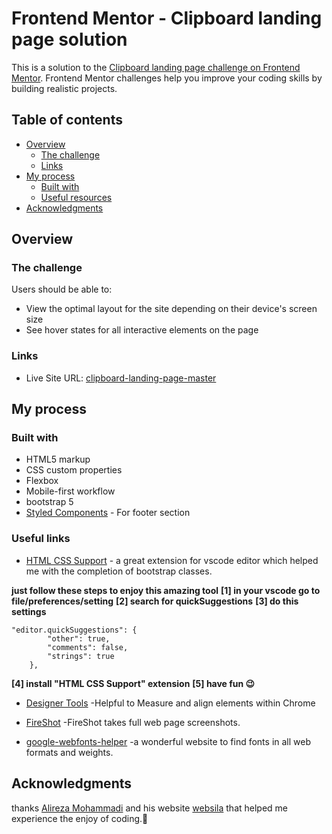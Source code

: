 # Frontend Mentor - Clipboard landing page solution

This is a solution to the [Clipboard landing page challenge on Frontend Mentor](https://www.frontendmentor.io/challenges/clipboard-landing-page-5cc9bccd6c4c91111378ecb9). Frontend Mentor challenges help you improve your coding skills by building realistic projects. 

## Table of contents

- [Overview](#overview)
  - [The challenge](#the-challenge)  
  - [Links](#links)
- [My process](#my-process)
  - [Built with](#built-with)  
  - [Useful resources](#useful-resources)
- [Acknowledgments](#acknowledgments)

## Overview

### The challenge

Users should be able to:

- View the optimal layout for the site depending on their device's screen size
- See hover states for all interactive elements on the page

### Links

- Live Site URL: [clipboard-landing-page-master](https://somaye-beiranvand.github.io/clipboard-landing-page-master/)

## My process

### Built with

- HTML5 markup
- CSS custom properties
- Flexbox
- Mobile-first workflow
- bootstrap 5
- [Styled Components](https://mdbootstrap.com/docs/standard/navigation/footer/) - For footer section


### Useful links

- [HTML CSS Support](https://marketplace.visualstudio.com/items?itemName=ecmel.vscode-html-css) - a great extension for vscode editor which helped me with the completion of bootstrap classes.

**just follow these steps to enjoy this amazing tool**
**[1] in your vscode go to file/preferences/setting**
**[2] search for quickSuggestions**
**[3] do this settings**
```
"editor.quickSuggestions": {
        "other": true,
        "comments": false,
        "strings": true
    },
```
**[4] install "HTML CSS Support" extension**
**[5] have fun :wink:**

- [Designer Tools](https://chrome.google.com/webstore/detail/designer-tools/jiiidpmjdakhbgkbdchmhmnfbdebfnhp) -Helpful to Measure and align elements within Chrome

- [FireShot](https://chrome.google.com/webstore/detail/take-webpage-screenshots/mcbpblocgmgfnpjjppndjkmgjaogfceg) -FireShot takes full web page screenshots.

- [google-webfonts-helper](https://google-webfonts-helper.herokuapp.com/fonts) -a wonderful website to find fonts in all web formats and weights.

## Acknowledgments

thanks [	Alireza Mohammadi](https://github.com/websila) and his website [websila](https://websila.ir/courses/front-end/) that helped me experience the enjoy of coding.:hibiscus: 


